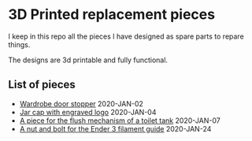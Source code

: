 # 3D Printed replacement pieces

I keep in this repo all the pieces I have designed as spare parts to repare things.

The designs are 3d printable and fully functional.


## List of pieces

* [Wardrobe door stopper](wardrobe_door_stopper) 2020-JAN-02
* [Jar cap with engraved logo](jar_cap) 2020-JAN-04
* [A piece for the flush mechanism of a toilet tank](wc_flush) 2020-JAN-07
* [A nut and bolt for the Ender 3 filament guide](nut_bolt_filament_guide) 2020-JAN-24
